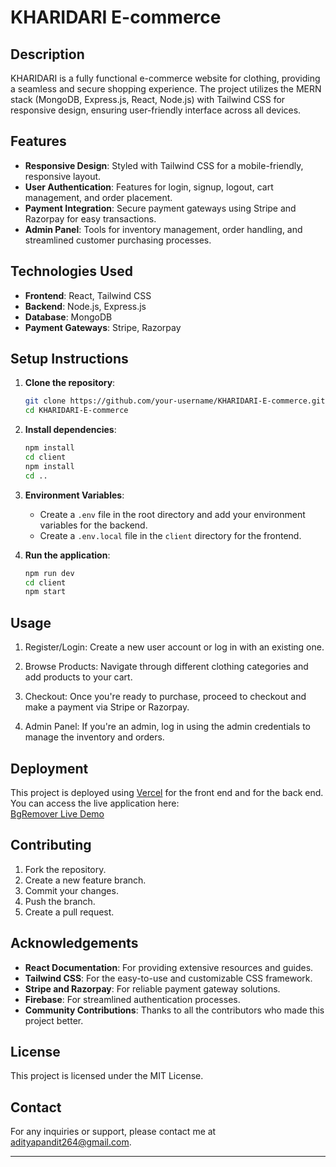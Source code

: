 # KHARIDARI E-commerce

## Description
KHARIDARI is a fully functional e-commerce website for clothing, providing a seamless and secure shopping experience. The project utilizes the MERN stack (MongoDB, Express.js, React, Node.js) with Tailwind CSS for responsive design, ensuring  user-friendly interface across all devices.

## Features
- **Responsive Design**: Styled with Tailwind CSS for a mobile-friendly, responsive layout.
- **User Authentication**: Features for login, signup, logout, cart management, and order placement.
- **Payment Integration**: Secure payment gateways using Stripe and Razorpay for easy transactions.
- **Admin Panel**: Tools for inventory management, order handling, and streamlined customer purchasing processes.

## Technologies Used
- **Frontend**: React, Tailwind CSS
- **Backend**: Node.js, Express.js
- **Database**: MongoDB
- **Payment Gateways**: Stripe, Razorpay

## Setup Instructions
1. **Clone the repository**:
   ```bash
   git clone https://github.com/your-username/KHARIDARI-E-commerce.git
   cd KHARIDARI-E-commerce
   ```

2. **Install dependencies**:
   ```bash
   npm install
   cd client
   npm install
   cd ..
   ```

3. **Environment Variables**:
   - Create a `.env` file in the root directory and add your environment variables for the backend.
   - Create a `.env.local` file in the `client` directory for the frontend.

4. **Run the application**:
   ```bash
   npm run dev
   cd client
   npm start
   ```

## Usage
1. Register/Login: Create a new user account or log in with an existing one.

2. Browse Products: Navigate through different clothing categories and add products to your cart.

3. Checkout: Once you're ready to purchase, proceed to checkout and make a payment via Stripe or Razorpay.

4. Admin Panel: If you're an admin, log in using the admin credentials to manage the inventory and orders.

## Deployment

This project is deployed using [Vercel](https://vercel.com/) for the front end and for the back end. You can access the live application here:  
[BgRemover Live Demo](https://kharidari-frontend.vercel.app/)

## Contributing
1. Fork the repository.
2. Create a new feature branch.
3. Commit your changes.
4. Push the branch.
5. Create a pull request.

## Acknowledgements
- **React Documentation**: For providing extensive resources and guides.
- **Tailwind CSS**: For the easy-to-use and customizable CSS framework.
- **Stripe and Razorpay**: For reliable payment gateway solutions.
- **Firebase**: For streamlined authentication processes.
- **Community Contributions**: Thanks to all the contributors who made this project better.

## License
This project is licensed under the MIT License.

## Contact
For any inquiries or support, please contact me at adityapandit264@gmail.com.

---

